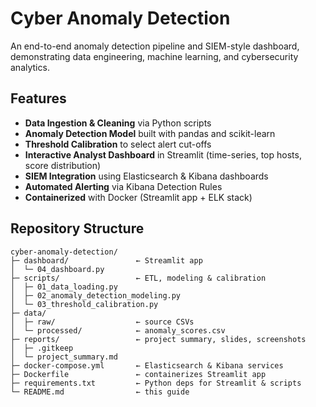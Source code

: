 # Cyber Anomaly Detection

An end-to-end anomaly detection pipeline and SIEM-style dashboard, demonstrating data engineering, machine learning, and cybersecurity analytics.

## Features

- **Data Ingestion & Cleaning** via Python scripts  
- **Anomaly Detection Model** built with pandas and scikit-learn  
- **Threshold Calibration** to select alert cut-offs  
- **Interactive Analyst Dashboard** in Streamlit (time-series, top hosts, score distribution)  
- **SIEM Integration** using Elasticsearch & Kibana dashboards  
- **Automated Alerting** via Kibana Detection Rules  
- **Containerized** with Docker (Streamlit app + ELK stack)

## Repository Structure

```text
cyber-anomaly-detection/
├─ dashboard/               ← Streamlit app  
│  └─ 04_dashboard.py  
├─ scripts/                 ← ETL, modeling & calibration  
│  ├─ 01_data_loading.py  
│  ├─ 02_anomaly_detection_modeling.py  
│  └─ 03_threshold_calibration.py  
├─ data/  
│  ├─ raw/                  ← source CSVs  
│  └─ processed/            ← anomaly_scores.csv  
├─ reports/                 ← project summary, slides, screenshots  
│  ├─ .gitkeep  
│  └─ project_summary.md  
├─ docker-compose.yml       ← Elasticsearch & Kibana services  
├─ Dockerfile               ← containerizes Streamlit app  
├─ requirements.txt         ← Python deps for Streamlit & scripts  
└─ README.md                ← this guide
